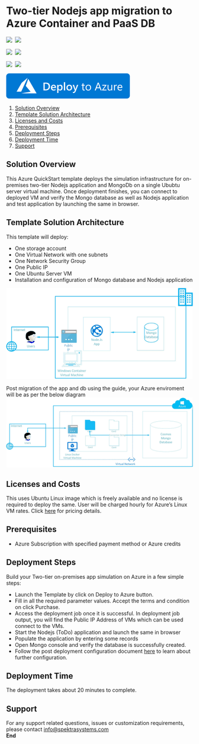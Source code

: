 # Two-tier Nodejs app migration to Azure Container and PaaS DB

<IMG SRC="https://azurequickstartsservice.blob.core.windows.net/badges/two-tier-nodejsapp-migration-to-containers-on-Azure/PublicLastTestDate.svg" />&nbsp;
<IMG SRC="https://azurequickstartsservice.blob.core.windows.net/badges/two-tier-nodejsapp-migration-to-containers-on-Azure/PublicDeployment.svg" />&nbsp;

<IMG SRC="https://azurequickstartsservice.blob.core.windows.net/badges/two-tier-nodejsapp-migration-to-containers-on-Azure/FairfaxLastTestDate.svg" />&nbsp;
<IMG SRC="https://azurequickstartsservice.blob.core.windows.net/badges/two-tier-nodejsapp-migration-to-containers-on-Azure/FairfaxDeployment.svg" />&nbsp;

<IMG SRC="https://azurequickstartsservice.blob.core.windows.net/badges/two-tier-nodejsapp-migration-to-containers-on-Azure/BestPracticeResult.svg" />&nbsp;
<IMG SRC="https://azurequickstartsservice.blob.core.windows.net/badges/two-tier-nodejsapp-migration-to-containers-on-Azure/CredScanResult.svg" />&nbsp;

[![Deploy to Azure](https://raw.githubusercontent.com/Azure/azure-quickstart-templates/master/1-CONTRIBUTION-GUIDE/images/deploytoazure.svg?sanitize=true)](https://portal.azure.com/#create/Microsoft.Template/uri/https%3A%2F%2Fraw.githubusercontent.com%2FAzure%2Fazure-quickstart-templates%2Fmaster%2Ftwo-tier-nodejsapp-migration-to-containers-on-Azure%2Fazuredeploy.json)


<!-- TOC -->

1. [Solution Overview](#solution-overview)
2. [Template Solution Architecture ](#template-solution-architecture)
3. [Licenses and Costs ](#licenses-and-costs)
4. [Prerequisites](#prerequisites)
5. [Deployment Steps](#deployment-steps)
6. [Deployment Time](#deployment-time)
7. [Support](#support)

<!-- /TOC -->

## Solution Overview
This Azure QuickStart template deploys the simulation infrastructure for on-premises two-tier Nodejs application and MongoDb on a single Ububtu server virtual machine.
Once deployment finishes, you can connect to deployed VM and verify the Mongo database as well as Nodejs application and test application by launching the same in browser.

## Template Solution Architecture
This template will deploy:
*	One storage account
*	One Virtual Network with one subnets
*	One Network Security Group
*	One Public IP
*	One Ubuntu Server VM
*   Installation and configuration of Mongo database and Nodejs application

<img src="images/onPremApp.jpg"/> 

Post migration of the app and db using the guide, your Azure enviroment will be as per the below diagram
<img src="images/ContainerApp.jpg"/> 
## Licenses and Costs
This uses Ubuntu Linux image which is freely available and no license is required to deploy the same. User will be charged hourly for Azure’s Linux VM rates. Click [here](https://azuremarketplace.microsoft.com/en-us/marketplace/apps/Canonical.UbuntuServer?tab=PlansAndPrice) for pricing details.

## Prerequisites
*	Azure Subscription with specified payment method or Azure credits
## Deployment Steps
Build your Two-tier on-premises app simulation on Azure in a few simple steps:
*	Launch the Template by click on Deploy to Azure button.
*	Fill in all the required parameter values. Accept the terms and condition on click Purchase.
*	Access the deployment job once it is successful. In deployment job output, you will find the Public IP Address of VMs which can be used connect to the VMs.
*	Start the Nodejs (ToDo) application and launch the same in browser 
*	Populate the application by entering some records 
*	Open Mongo console and verify the database is successfully created.
*	Follow the post deployment configuration document [here](https://github.com/SpektraSystems/2-Tier-nodejsapp-migration-to-containers-on-Azure/raw/master/Two-tier%20Nodejs%20App%20migration%20on%20Azure%20Container%20v0.1.pdf) to learn about further configuration.

## Deployment Time
The deployment takes about 20 minutes to complete.
## Support
For any support related questions, issues or customization requirements, please contact info@spektrasystems.com <br/>
****End****

